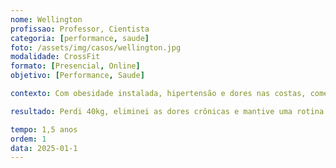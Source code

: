 ```yaml
---
nome: Wellington
profissao: Professor, Cientista
categoria: [performance, saude]
foto: /assets/img/casos/wellington.jpg
modalidade: CrossFit
formato: [Presencial, Online]
objetivo: [Performance, Saude]

contexto: Com obesidade instalada, hipertensão e dores nas costas, comecei minha transformação e fui em busca de conhecimento.

resultado: Perdi 40kg, eliminei as dores crônicas e mantive uma rotina consistente de 5x por semana.

tempo: 1,5 anos
ordem: 1
data: 2025-01-1
---
```

